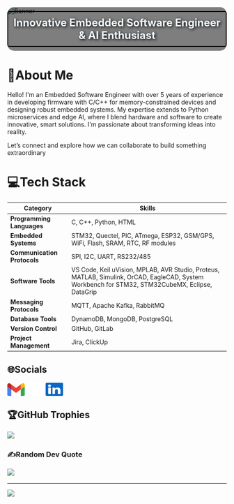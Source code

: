 
<!-- Banner GIF with rounded corners, blended edges, and text overlay -->
<div style="position:relative; width:100%; height:100px; overflow:hidden; border-radius:15px;">
  <img src="extras/active_circuit.gif" alt="Banner" style="position:absolute; top:0; left:0; width:100%; height:100%; object-fit:cover; border-radius:15px;">
  <div style="position:absolute; top:0; left:0; width:100%; height:100%; background:rgba(0, 0, 0, 0.5); border-radius:15px; display:flex; justify-content:center; align-items:center;">
    <div style="color:#F0F8FF; /* Alice Blue */ text-align:center; font-size:24px; font-weight:bold; text-shadow:2px 2px 6px #000000; /* Black */ border:2px solid #000000; /* Black */ padding:10px; border-radius:5px;">
      Innovative Embedded Software Engineer & AI Enthusiast
    </div>
  </div>
</div>



# 🙇About Me

Hello! I'm an Embedded Software Engineer with over 5 years of experience in developing firmware with C/C++ for memory-constrained devices and designing robust embedded systems. My expertise extends to Python microservices and edge AI, where I blend hardware and software to create innovative, smart solutions. I'm passionate about transforming ideas into reality.

Let’s connect and explore how we can collaborate to build something extraordinary


# 💻Tech Stack

| **Category**            | **Skills**                                                                                         |
|-------------------------|----------------------------------------------------------------------------------------------------|
| **Programming Languages** | C, C++, Python, HTML                                                                              |
| **Embedded Systems**    | STM32, Quectel, PIC, ATmega, ESP32, GSM/GPS, WiFi, Flash, SRAM, RTC, RF modules                    |
| **Communication Protocols** | SPI, I2C, UART, RS232/485                                                                      |
| **Software Tools**      | VS Code, Keil uVision, MPLAB, AVR Studio, Proteus, MATLAB, Simulink, OrCAD, EagleCAD, System Workbench for STM32, STM32CubeMX, Eclipse, DataGrip |
| **Messaging Protocols** | MQTT, Apache Kafka, RabbitMQ                                                                       |
| **Database Tools**      | DynamoDB, MongoDB, PostgreSQL                                                                      |
| **Version Control**     | GitHub, GitLab                                                                                     |
| **Project Management**  | Jira, ClickUp  

## 🌐Socials

<p align="left"> <a href="mailto:sreeraj001sudhakaran@gmail.com" target="blank"><img align="center" src=icons/gmail.svg alt="gmail" height="30" width="40" /></a> <a href="https://github.com/sreeraj-sudhakaran" target="blank"><img align="center" src=icons/github-dark.svg alt="github" height="30" width="40" /></a> <a href="https://linkedin.com/in/sreeraj-sudhakaran" target="blank"><img align="center" src=icons/linkedin.svg alt="linkedin" height="30" width="40" /></a> </p>

<!-- # 📊GitHub Stats :
![](https://github-readme-stats.vercel.app/api?username=sreeraj-sudhakaran&theme=great-gatsby&hide_border=false&include_all_commits=false&count_private=false)<br/>
![](https://github-readme-streak-stats.herokuapp.com/?user=sreeraj-sudhakaran&theme=great-gatsby&hide_border=false)<br/>
![](https://github-readme-stats.vercel.app/api/top-langs/?username=sreeraj-sudhakaran&theme=great-gatsby&hide_border=false&include_all_commits=false&count_private=false&layout=compact) -->

## 🏆GitHub Trophies
![](https://github-trophies.vercel.app/?username=sreeraj-sudhakaran&theme=radical&no-frame=false&no-bg=false&margin-w=4)

### ✍️Random Dev Quote
![](https://quotes-github-readme.vercel.app/api?type=horizontal&theme=radical)

---
[![](https://visitcount.itsvg.in/api?id=sreeraj-sudhakaran&icon=0&color=0)](https://visitcount.itsvg.in)
